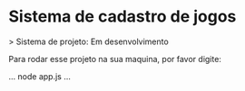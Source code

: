 <h1> Sistema de cadastro de jogos</h1>
> Sistema de projeto: Em desenvolvimento

Para rodar esse projeto na sua maquina, por favor digite:

...
node app.js
...
